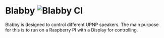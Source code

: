 # Blabby ![Blabby CI](https://github.com/mFlorianW/blabby/workflows/Blabby%20CI/badge.svg)
Blabby is designed to control different
UPNP speakers. The main purpose for this is to run
on a Raspberry PI with a Display for controlling.

